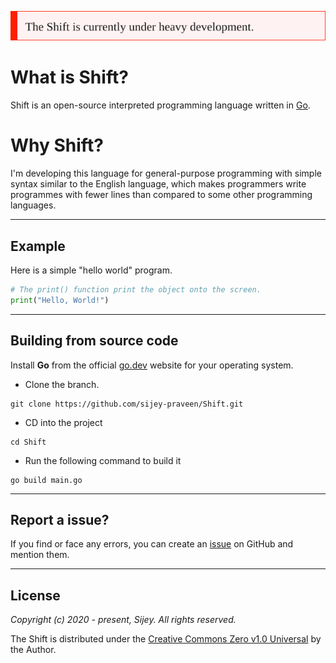 [![The Shift is currently under heavy development.](message.svg)](https://github.com/sijey-praveen/Shift/)

# What is Shift?

Shift is an open-source interpreted programming language written in [Go](https://go.dev/).

# Why Shift?

I'm developing this language for general-purpose programming with simple syntax similar to the English language, which makes programmers write programmes with fewer lines than compared to some other programming languages.

---

## Example

Here is a simple "hello world" program.

```py
# The print() function print the object onto the screen.
print("Hello, World!")
```

---

## Building from source code

Install **Go** from the official [go.dev](https://go.dev/) website for your operating system.

- Clone the branch.
```
git clone https://github.com/sijey-praveen/Shift.git
```

- CD into the project
```
cd Shift
```

- Run the following command to build it
```
go build main.go
```

---

## Report a issue?

If you find or face any errors, you can create an [issue](https://github.com/sijey-praveen/Shift/issues) on GitHub and mention them.

---

## License

*Copyright (c) 2020 - present, Sijey. All rights reserved.*

The Shift is distributed under the [Creative Commons Zero v1.0 Universal](https://creativecommons.org/) by the Author.
